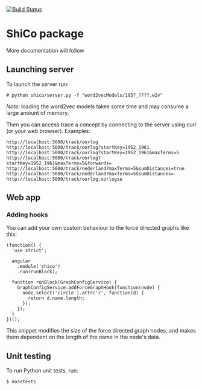 [![Build Status](https://travis-ci.org/c-martinez/ShiCo.svg?branch=master)](https://travis-ci.org/c-martinez/ShiCo)

# ShiCo package

More documentation will follow

## Launching server

To launch the server run:
```
# python shico/server.py -f "word2vecModels/195?_????.w2v"
```

*Note:* loading the word2vec models takes some time and may consume a large amount of memory.

Then you can access trace a concept by connecting to the server using curl (or your web browser). Examples:

```
http://localhost:5000/track/oorlog
http://localhost:5000/track/oorlog?startKey=1952_1961
http://localhost:5000/track/oorlog?startKey=1952_1961&maxTerms=5
http://localhost:5000/track/oorlog?startKey=1952_1961&maxTerms=5&forwards=
http://localhost:5000/track/nederland?maxTerms=5&sumDistances=true
http://localhost:5000/track/nederland?maxTerms=5&sumDistances=
http://localhost:5000/track/oorlog,oorlogse
```

## Web app 

### Adding hooks

You can add your own custom behaviour to the force directed graphs like this:
```
(function() {
  'use strict';

  angular
    .module('shico')
    .run(runBlock);

  function runBlock(GraphConfigService) {
    GraphConfigService.addForceGraphHook(function(node) {
      node.select('circle').attr('r', function(d) {
        return d.name.length;
      });
    });
  }
})();

```

This snippet modifies the size of the force directed graph nodes, and makes them dependent on the length of the name in the node's data.


## Unit testing
To run Python unit tests, run:
```
$ nosetests
```
